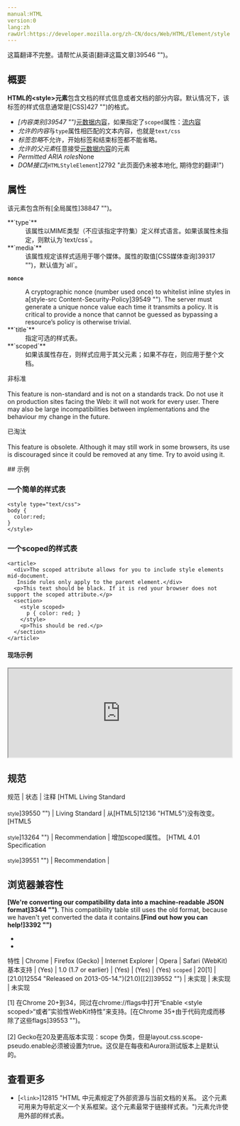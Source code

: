 ```yaml
---
manual:HTML
version:0
lang:zh
rawUrl:https://developer.mozilla.org/zh-CN/docs/Web/HTML/Element/style
---
```




这篇翻译不完整。请帮忙从英语[翻译这篇文章]39546 "")。





## 概要<a name="概要"></a>


**HTML的&lt;style&gt;元素**包含文档的样式信息或者文档的部分内容。默认情况下，该标签的样式信息通常是[CSS]427 "")的格式。


* <dfn>[内容类别]39547 "")</dfn>[元数据内容](%39215#Metadata_content "")，如果指定了`scoped`属性：[流内容](%39215#Flow_content "")
* <dfn>允许的内容</dfn>与`type`属性相匹配的文本内容，也就是`text/css`
* <dfn>标签忽略</dfn>不允许，开始标签和结束标签都不能省略。
* <dfn>允许的父元素</dfn>任意接受[元数据内容](%39215#Metadata_content "")的元素
* <dfn>Permitted ARIA roles</dfn>None
* <dfn>DOM接口</dfn>[`HTMLStyleElement`]2792 "此页面仍未被本地化, 期待您的翻译!")

## 属性<a name="属性"></a>


该元素包含所有[全局属性]38847 "")。

<dl><dt id=''>**`type`**</dt><dd>该属性以MIME类型（不应该指定字符集）定义样式语言。如果该属性未指定，则默认为`text/css`。</dd><dt id=''>**`media`**</dt><dd>该属性规定该样式适用于哪个媒体。属性的取值[CSS媒体查询]39317 "")，默认值为`all`。</dd><dt id=''>

**`nonce`**

</dt><dd>A cryptographic nonce (number used once) to whitelist inline styles in a[style-src Content-Security-Policy]39549 ""). The server must generate a unique nonce value each time it transmits a policy. It is critical to provide a nonce that cannot be guessed as bypassing a resource’s policy is otherwise trivial.</dd><dt id=''>**`title`**</dt><dd>指定可选的样式表。</dd><dt id=''>**`scoped`**</dt><dd>如果该属性存在，则样式应用于其父元素；如果不存在，则应用于整个文档。</dd><dt id=''>

非标准<br></br>This feature is non-standard and is not on a standards track. Do not use it on production sites facing the Web: it will not work for every user. There may also be large incompatibilities between implementations and the behaviour my change in the future.



已淘汰<br></br>This feature is obsolete. Although it may still work in some browsers, its use is discouraged since it could be removed at any time. Try to avoid using it.

</dt></dl>
## 示例<a name="示例"></a>

### 一个简单的样式表<a name="一个简单的样式表"></a>

```
<style type="text/css">
body {
  color:red;
}
</style>
```

### 一个scoped的样式表<a name="一个scoped的样式表"></a>

```
<article>
  <div>The scoped attribute allows for you to include style elements mid-document.
   Inside rules only apply to the parent element.</div>
  <p>This text should be black. If it is red your browser does not support the scoped attribute.</p>
  <section>
    <style scoped>
      p { color: red; }
    </style>
    <p>This should be red.</p>
  </section>
</article>
```

#### 现场示例<a name="现场示例"></a>
<iframe src='https://mdn.mozillademos.org/zh-CN/docs/Web/HTML/Element/style$samples/A_scoped_stylesheet?revision=1388074' width='100%' height='200'></iframe>

## 规范<a name="规范"></a>

规范 | 状态 | 注释 
[HTML Living Standard<br></br><small>style</small>]39550 "") | Living Standard | 从[HTML5]12136 "HTML5")没有改变。 
[HTML5<br></br><small>style</small>]13264 "") | Recommendation | 增加scoped属性。 
[HTML 4.01 Specification<br></br><small>style</small>]39551 "") | Recommendation |  


## 浏览器兼容性<a name="浏览器兼容性"></a>


**[We&#39;re converting our compatibility data into a machine-readable JSON format]3344 "")**. This compatibility table still uses the old format, because we haven&#39;t yet converted the data it contains.**[Find out how you can help!]3392 "")**


* 
* 

特性 | Chrome | Firefox (Gecko) | Internet Explorer | Opera | Safari (WebKit) 
基本支持 | (Yes) | 1.0 (1.7 or earlier) | (Yes) | (Yes) | (Yes) 
`scoped` | 20[1] | [21.0]12554 "Released on 2013-05-14.")(21.0)[[2]]39552 "") | 未实现 | 未实现 | 未实现 






[1] 在Chrome 20+到34，同过在chrome://flags中打开“Enable &lt;style scoped&gt;“或者”实验性WebKit特性”来支持。[在Chrome 35+由于代码完成而移除了这些flags]39553 "")。<br></br>[2] Gecko在20及更高版本实现：scope 伪类，但是layout.css.scope-pseudo.enable必须被设置为true。这仅是在每夜和Aurora测试版本上是默认的。






## 查看更多<a name="查看更多"></a>

* [`<link>`]12815 "HTML 中<link>元素规定了外部资源与当前文档的关系。 这个元素可用来为导航定义一个关系框架。这个元素最常于链接样式表。")元素允许使用外部的样式表。



